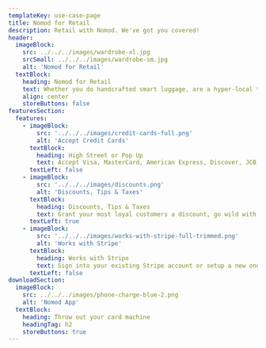 ```yaml
---
templateKey: use-case-page
title: Nomod for Retail
description: Retail with Nomod. We've got you covered!
header:
  imageBlock:
    src: ../../../images/wardrobe-xl.jpg
    srcSmall: ../../../images/wardrobe-sm.jpg
    alt: 'Nomod for Retail'
  textBlock:
    heading: Nomod for Retail
    text: Whether you do handcrafted smart luggage, are a hyper-local taco pop up, run a sneaker cleaning startup, or a secret supper club, tap, scan, or type out a card number and hit charge!
    align: center
    storeButtons: false
featuresSection:
  features:
    - imageBlock:
        src: '../../../images/credit-cards-full.png'
        alt: 'Accept Credit Cards'
      textBlock:
        heading: High Street or Pop Up
        text: Accept Visa, MasterCard, American Express, Discover, JCB, Union Pay, and a bunch more with a few simple taps
      textLeft: false
    - imageBlock:
        src: '../../../images/discounts.png'
        alt: 'Discounts, Tips & Taxes'
      textBlock:
        heading: Discounts, Tips & Taxes
        text: Grant your most loyal customers a discount, go wild with tips for your team, and capture taxes to stay compliant
      textLeft: true
    - imageBlock:
        src: '../../../images/works-with-stripe-full-trimmed.png'
        alt: 'Works with Stripe'
      textBlock:
        heading: Works with Stripe
        text: Sign into your existing Stripe account or setup a new one when signing up!
      textLeft: false
downloadSection:
  imageBlock:
    src: ../../../images/phone-charge-blue-2.png
    alt: 'Nomod App'
  textBlock:
    heading: Throw out your card machine
    headingTag: h2
    storeButtons: true
---
```

